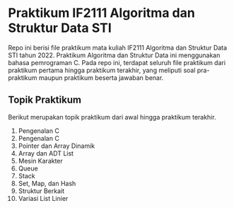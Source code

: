 # Praktikum IF2111 Algoritma dan Struktur Data STI
Repo ini berisi file praktikum mata kuliah IF2111 Algoritma dan Struktur Data STI tahun 2022. Praktikum Algoritma dan Struktur Data ini menggunakan bahasa pemrograman C. Pada repo ini, terdapat seluruh file praktikum dari praktikum pertama hingga praktikum terakhir, yang meliputi soal pra-praktikum maupun praktikum beserta jawaban benar.

## Topik Praktikum
Berikut merupakan topik praktikum dari awal hingga praktikum terakhir.
1. Pengenalan C
2. Pengenalan C
3. Pointer dan Array Dinamik
4. Array dan ADT List
5. Mesin Karakter
6. Queue
7. Stack
8. Set, Map, dan Hash
9. Struktur Berkait
10. Variasi List Linier
